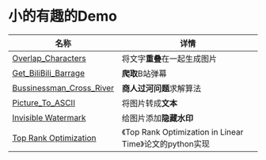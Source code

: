 
# 小的有趣的Demo

| 名称                                                 | 详情                                                |
| ---------------------------------------------------- |---------------------------------------------------|
| [Overlap_Characters](Overlap_Characters)             | 将文字**重叠**在一起生成图片                                  |
| [Get_BiliBili_Barrage](Get_BiliBili_Barrage)         | **爬取**B站弹幕                                        |
| [Bussinessman_Cross_River](Bussinessman_Cross_River) | **商人过河问题**求解算法                                    |
| [Picture_To_ASCII](Picture_To_ASCII)                 | 将图片转成**文本**                                       |
| [Invisible Watermark](Invisible%20Watermark)         | 给图片添加**隐藏水印**                                     |
| [Top Rank Optimization](TopPushRankingAlgorithm)     | 《Top Rank Optimization in Linear Time》论文的python实现 |
